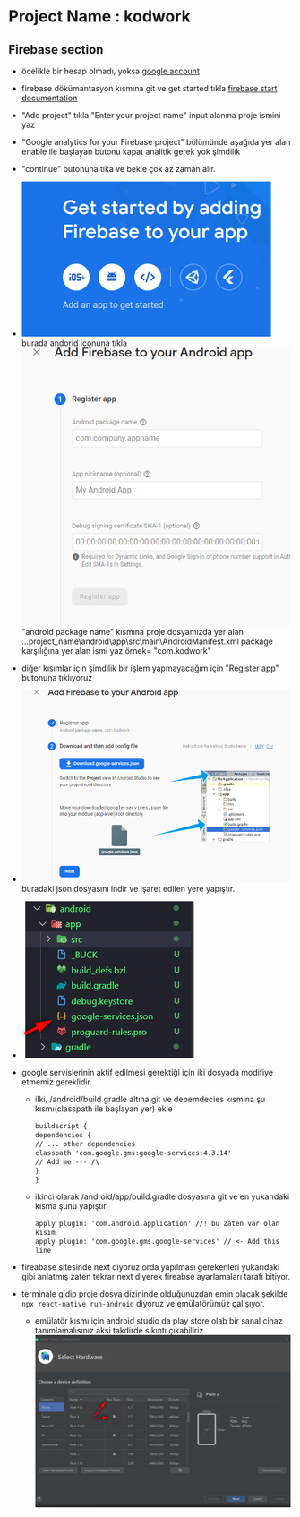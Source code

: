 # Project Name : kodwork

## Firebase section

- öcelikle bir hesap olmadı, yoksa [google account](https://www.google.com/intl/tr/gmail/about/)
- firebase dökümantasyon kısmına git ve get started tıkla [firebase start documentation](https://firebase.google.com/)
- "Add project" tıkla "Enter your project name" input alanına proje ismini yaz
- "Google analytics for your Firebase project" bölümünde aşağıda yer alan enable ile başlayan butonu kapat analitik gerek yok şimdilik
- "continue" butonuna tıka ve bekle çok az zaman alır.
- ![](./media/firebase_1.png) burada andorid iconuna tıkla
  ![](./media/fireabase_register_app.png) "android package name" kısmına proje dosyamızda yer alan
  ...project_name\android\app\src\main\AndroidManifest.xml package karşılığına yer alan ismi yaz örnek= "com.kodwork"
- diğer kısımlar için şimdilik bir işlem yapmayacağım için "Register app" butonuna tıklıyoruz
- ![](./media/firebase_google_services_dowload.png) buradaki json dosyasını indir ve işaret edilen yere yapıştır.
- ![](./media/firebase_json_file_path.png)
- google servislerinin aktif edilmesi gerektiği için iki dosyada modifiye etmemiz gereklidir.
     - ilki, /android/build.gradle altına git ve depemdecies kısmına şu kısmı(classpath ile başlayan yer) ekle
        ```
        buildscript {
        dependencies {
        // ... other dependencies
        classpath 'com.google.gms:google-services:4.3.14'
        // Add me --- /\
        }
        }
        ```
    - ikinci olarak /android/app/build.gradle dosyasına git ve en yukarıdaki kısma şunu yapıştır.

        ```
        apply plugin: 'com.android.application' //! bu zaten var olan kısım
        apply plugin: 'com.google.gms.google-services' // <- Add this line
        ```

- fireabase sitesinde next diyoruz orda yapılması gerekenleri yukarıdaki gibi anlatmış zaten tekrar next diyerek fireabse ayarlamaları tarafı bitiyor.

- terminale gidip proje dosya dizininde olduğunuzdan emin olacak şekilde `npx react-native run-android` diyoruz ve emülatörümüz çalışıyor.
  - emülatör kısmı için android studio da play store olab bir sanal cihaz tanımlamalısınız aksi takdirde sıkıntı çıkabiliriz. ![](./media/playstore_sanal_cihaz.png)
